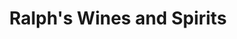---
title: "Ralph's Wines and Spirits"
url: /makati/ralphs-wines-and-spirits-makati-avenue/
shop: alcohol
---
